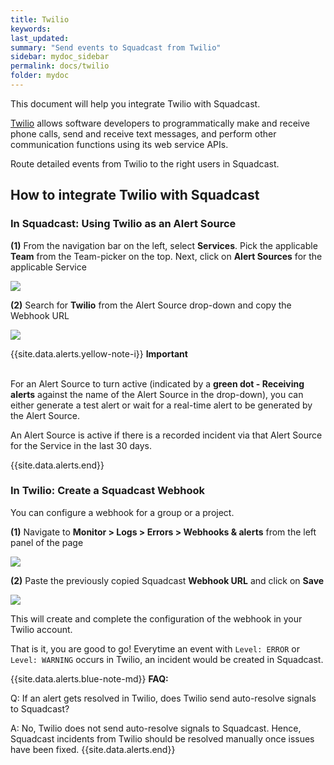 ```yaml
---
title: Twilio
keywords: 
last_updated: 
summary: "Send events to Squadcast from Twilio"
sidebar: mydoc_sidebar
permalink: docs/twilio
folder: mydoc
---
```


This document will help you integrate Twilio with Squadcast.

[Twilio](https://twilio.com/) allows software developers to programmatically make and receive phone calls, send and receive text messages, and perform other communication functions using its web service APIs.

Route detailed events from Twilio to the right users in Squadcast.

## How to integrate Twilio with Squadcast

### In Squadcast: Using Twilio as an Alert Source

**(1)** From the navigation bar on the left, select **Services**. Pick the applicable **Team** from the Team-picker on the top. Next, click on **Alert Sources** for the applicable Service

![](../../.gitbook/assets/alert\_source\_1.png)

**(2)** Search for **Twilio** from the Alert Source drop-down and copy the Webhook URL 

![](../../.gitbook/assets/twilio\_1.png)

{{site.data.alerts.yellow-note-i}}
<b>Important</b><br/><br/>
<p>For an Alert Source to turn active (indicated by a <b>green dot - Receiving alerts</b> against the name of the Alert Source in the drop-down), you can either generate a test alert or wait for a real-time alert to be generated by the Alert Source.</p>
<p>An Alert Source is active if there is a recorded incident via that Alert Source for the Service in the last 30 days.</p>
{{site.data.alerts.end}}

### In Twilio: Create a Squadcast Webhook

You can configure a webhook for a group or a project.

**(1)** Navigate to **Monitor > Logs > Errors > Webhooks & alerts** from the left panel of the page

![](../../.gitbook/assets/twilio\_2.png)

**(2)** Paste the previously copied Squadcast **Webhook URL** and click on **Save**

![](../../.gitbook/assets/twilio\_3.png)

This will create and complete the configuration of the webhook in your Twilio account.

That is it, you are good to go! Everytime an event with `Level: ERROR` or `Level: WARNING` occurs in Twilio, an incident would be created in Squadcast.

{{site.data.alerts.blue-note-md}}
**FAQ:**

Q: If an alert gets resolved in Twilio, does Twilio send auto-resolve signals to Squadcast?

A: No, Twilio does not send auto-resolve signals to Squadcast. Hence, Squadcast incidents from Twilio should be resolved manually once issues have been fixed.
{{site.data.alerts.end}}